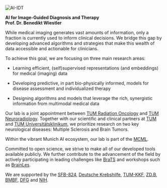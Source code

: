 ![AI-IDT](/assets/ai-idt.png)

**AI for Image-Guided Diagnosis and Therapy**  
**Prof. Dr. Benedikt Wiestler**  

While medical imaging generates vast amounts of information, only a fraction is currently used to inform clinical decisions. We bridge this gap by developing advanced algorithms and strategies that make this wealth of data accessible and actionable for clinicians.

To achieve this goal, we are focusing on three main research areas: 

- Learning efficient, (self)supervised representations (and embeddings) for medical (imaging) data

- Developing predictive, in part bio-physically informed, models for disease assessment and individualized therapy

- Designing algorithms and models that leverage the rich, synergistic information from multimodal medical data

Our lab is a joint appointment between [TUM Radiation Oncology](https://radioonkologie.mri.tum.de/) and [TUM Neuroradiology](https://www.neurokopfzentrum.med.tum.de/neuroradiologie/). Together with our scientific and clinical partners at [TUM](https://www.tum.de) and [TUM Universitätsklinikum](https://mri.tum.de), we prioritize research on two key neurological diseases: Multiple Sclerosis and Brain Tumors.

Within the vibrant Munich AI ecosystem, our lab is part of the [MCML](https://mcml.ai/).

Committed to open science, we strive to make all of our developed tools available publicly. We further contribute to the advancement of the field by actively participating in leading challenges like [BraTS](https://synapse.org/brats2023) and workshops such as [BrainLes](https://www.brainlesion-workshop.org/).

We are supported by the [SFB-824](https://sfb824.med.tum.de/en), [Deutsche Krebshilfe](https://www.krebshilfe.de/), [TUM-KKF](https://mh.tum.de/de/Talentf%C3%B6rderung/Clinician_Scientist_Programm), [ZD.B](https://www.bayern-innovativ.de), [BMBF](https://www.bmbf.de/bmbf/de/forschung/innovativer-mittelstand/kmu-innovativ/kmu-innovativ_node.html), [DFG](https://www.uniklinik-freiburg.de/radiomics.html) and [NIH](https://grants.nih.gov/).
